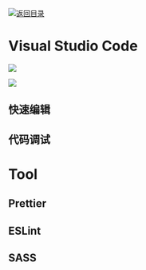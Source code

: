 [![返回目录](https://i.postimg.cc/KvQbty96/image.png)](https://url.wx-coder.cn/lrKga)

# Visual Studio Code

![](https://coding.net/u/hoteam/p/Cache/git/raw/master/2017/8/2/keyboard-shortcuts-macos.jpg)

![](https://coding.net/u/hoteam/p/Cache/git/raw/master/2017/8/2/keyboard-shortcuts-windows.jpg)

## 快速编辑

## 代码调试

# Tool

## Prettier

## ESLint

## SASS
